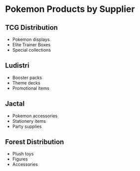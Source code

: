 # Pokemon Products by Supplier

## TCG Distribution
- Pokemon displays
- Elite Trainer Boxes
- Special collections

## Ludistri
- Booster packs
- Theme decks
- Promotional items

## Jactal
- Pokemon accessories
- Stationery items
- Party supplies

## Forest Distribution
- Plush toys
- Figures
- Accessories 